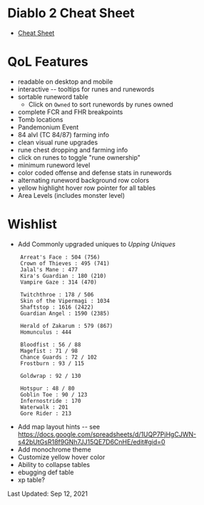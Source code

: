 # Diablo 2 Cheat Sheet

* [Cheat Sheet](https://htmlpreview.github.io/?https://github.com/Michaelangel007/d2_cheat_sheet/blob/master/index.html)

# QoL Features

 * readable on desktop and mobile
 * interactive -- tooltips for runes and runewords
 * sortable runeword table
   * Click on `Owned` to sort runewords by runes owned
 * complete FCR and FHR breakpoints
 * Tomb locations
 * Pandemonium Event
 * 84 alvl (TC 84/87) farming info
 * clean visual rune upgrades
 * rune chest dropping and farming info
 * click on runes to toggle "rune ownership"
 * minimum runeword level
 * color coded offense and defense stats in runewords
 * alternating runeword background row colors
 * yellow highlight hover row pointer for all tables
 * Area Levels (includes monster level)

# Wishlist

* Add Commonly upgraded uniques to _Upping Uniques_

```
    Arreat's Face : 504 (756)
    Crown of Thieves : 495 (741)
    Jalal's Mane : 477
    Kira's Guardian : 180 (210)
    Vampire Gaze : 314 (470)

    Twitchthroe : 178 / 506
    Skin of the Vipermagi : 1034
    Shaftstop : 1616 (2422)
    Guardian Angel : 1590 (2385)

    Herald of Zakarum : 579 (867)
    Homunculus : 444

    Bloodfist : 56 / 88
    Magefist : 71 / 98
    Chance Guards : 72 / 102
    Frostburn : 93 / 115

    Goldwrap : 92 / 130

    Hotspur : 48 / 80
    Goblin Toe : 90 / 123
    Infernostride : 170
    Waterwalk : 201
    Gore Rider : 213
```
* Add map layout hints -- see https://docs.google.com/spreadsheets/d/1UQP7PjHgCJWN-s42bUtGsR18f9GNh7JJ15QE7D6CnHE/edit#gid=0
* Add monochrome theme
* Customize yellow hover color
* Ability to collapse tables
* ebugging def table
* xp table?

Last Updated: Sep 12, 2021

